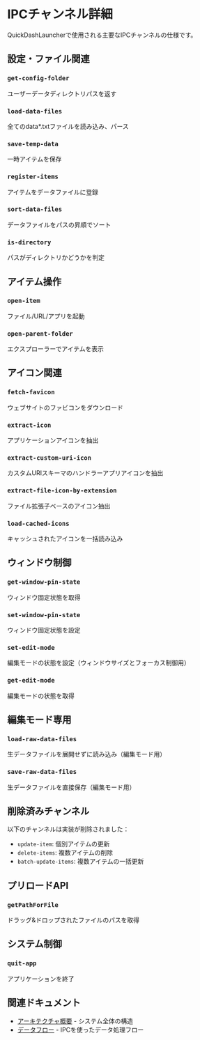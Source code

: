# IPCチャンネル詳細

QuickDashLauncherで使用される主要なIPCチャンネルの仕様です。

## 設定・ファイル関連

### `get-config-folder`
ユーザーデータディレクトリパスを返す

### `load-data-files`
全てのdata*.txtファイルを読み込み、パース

### `save-temp-data`
一時アイテムを保存

### `register-items`
アイテムをデータファイルに登録

### `sort-data-files`
データファイルをパスの昇順でソート

### `is-directory`
パスがディレクトリかどうかを判定

## アイテム操作

### `open-item`
ファイル/URL/アプリを起動

### `open-parent-folder`
エクスプローラーでアイテムを表示

## アイコン関連

### `fetch-favicon`
ウェブサイトのファビコンをダウンロード

### `extract-icon`
アプリケーションアイコンを抽出

### `extract-custom-uri-icon`
カスタムURIスキーマのハンドラーアプリアイコンを抽出

### `extract-file-icon-by-extension`
ファイル拡張子ベースのアイコン抽出

### `load-cached-icons`
キャッシュされたアイコンを一括読み込み

## ウィンドウ制御

### `get-window-pin-state`
ウィンドウ固定状態を取得

### `set-window-pin-state`
ウィンドウ固定状態を設定

### `set-edit-mode`
編集モードの状態を設定（ウィンドウサイズとフォーカス制御用）

### `get-edit-mode`
編集モードの状態を取得

## 編集モード専用

### `load-raw-data-files`
生データファイルを展開せずに読み込み（編集モード用）

### `save-raw-data-files`
生データファイルを直接保存（編集モード用）

## 削除済みチャンネル

以下のチャンネルは実装が削除されました：
- `update-item`: 個別アイテムの更新
- `delete-items`: 複数アイテムの削除
- `batch-update-items`: 複数アイテムの一括更新

## プリロードAPI

### `getPathForFile`
ドラッグ&ドロップされたファイルのパスを取得

## システム制御

### `quit-app`
アプリケーションを終了

## 関連ドキュメント

- [アーキテクチャ概要](overview.md) - システム全体の構造
- [データフロー](data-flow.md) - IPCを使ったデータ処理フロー